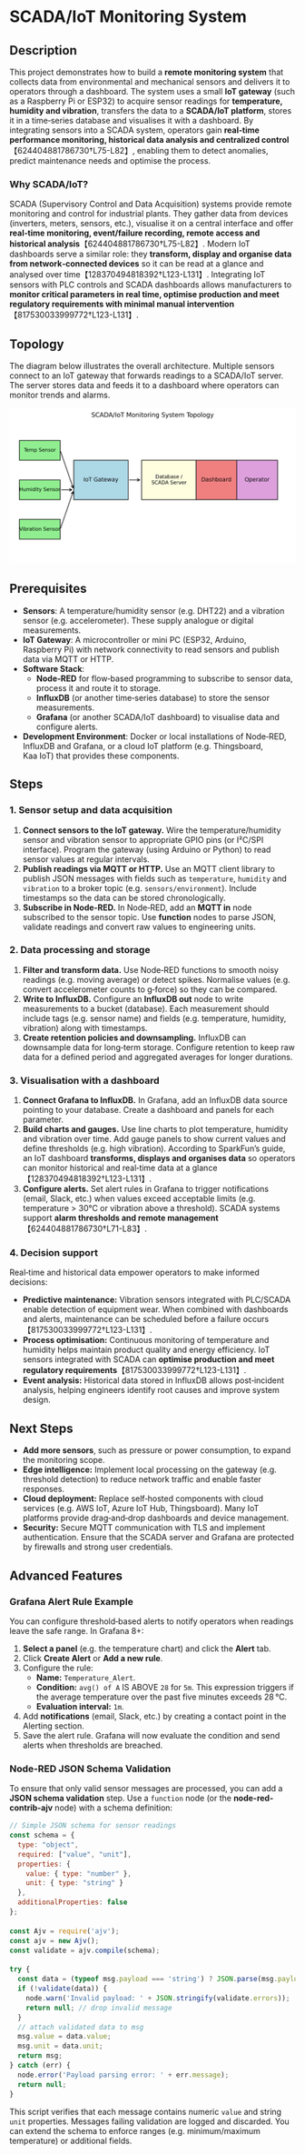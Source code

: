 # SCADA/IoT Monitoring System

## Description

This project demonstrates how to build a **remote monitoring system** that collects data from environmental and mechanical sensors and delivers it to operators through a dashboard.  The system uses a small **IoT gateway** (such as a Raspberry Pi or ESP32) to acquire sensor readings for **temperature, humidity and vibration**, transfers the data to a **SCADA/IoT platform**, stores it in a time‑series database and visualises it with a dashboard.  By integrating sensors into a SCADA system, operators gain **real‑time performance monitoring, historical data analysis and centralized control**【624404881786730†L75-L82】, enabling them to detect anomalies, predict maintenance needs and optimise the process.

### Why SCADA/IoT?

SCADA (Supervisory Control and Data Acquisition) systems provide remote monitoring and control for industrial plants.  They gather data from devices (inverters, meters, sensors, etc.), visualise it on a central interface and offer **real‑time monitoring, event/failure recording, remote access and historical analysis**【624404881786730†L75-L82】.  Modern IoT dashboards serve a similar role: they **transform, display and organise data from network‑connected devices** so it can be read at a glance and analysed over time【128370494818392†L123-L131】.  Integrating IoT sensors with PLC controls and SCADA dashboards allows manufacturers to **monitor critical parameters in real time, optimise production and meet regulatory requirements with minimal manual intervention**【817530033999772†L123-L131】.

## Topology

The diagram below illustrates the overall architecture.  Multiple sensors connect to an IoT gateway that forwards readings to a SCADA/IoT server.  The server stores data and feeds it to a dashboard where operators can monitor trends and alarms.

![SCADA/IoT Topology](scada_iot_monitoring_topology.png)

## Prerequisites

- **Sensors**: A temperature/humidity sensor (e.g. DHT22) and a vibration sensor (e.g. accelerometer).  These supply analogue or digital measurements.
- **IoT Gateway**: A microcontroller or mini PC (ESP32, Arduino, Raspberry Pi) with network connectivity to read sensors and publish data via MQTT or HTTP.
- **Software Stack**:
  - **Node‑RED** for flow‑based programming to subscribe to sensor data, process it and route it to storage.
  - **InfluxDB** (or another time‑series database) to store the sensor measurements.
  - **Grafana** (or another SCADA/IoT dashboard) to visualise data and configure alerts.
- **Development Environment**: Docker or local installations of Node‑RED, InfluxDB and Grafana, or a cloud IoT platform (e.g. Thingsboard, Kaa IoT) that provides these components.

## Steps

### 1. Sensor setup and data acquisition

1. **Connect sensors to the IoT gateway.**  Wire the temperature/humidity sensor and vibration sensor to appropriate GPIO pins (or I²C/SPI interface).  Program the gateway (using Arduino or Python) to read sensor values at regular intervals.
2. **Publish readings via MQTT or HTTP.**  Use an MQTT client library to publish JSON messages with fields such as `temperature`, `humidity` and `vibration` to a broker topic (e.g. `sensors/environment`).  Include timestamps so the data can be stored chronologically.
3. **Subscribe in Node‑RED.**  In Node‑RED, add an **MQTT in** node subscribed to the sensor topic.  Use **function** nodes to parse JSON, validate readings and convert raw values to engineering units.

### 2. Data processing and storage

1. **Filter and transform data.**  Use Node‑RED functions to smooth noisy readings (e.g. moving average) or detect spikes.  Normalise values (e.g. convert accelerometer counts to g‑force) so they can be compared.
2. **Write to InfluxDB.**  Configure an **InfluxDB out** node to write measurements to a bucket (database).  Each measurement should include tags (e.g. sensor name) and fields (e.g. temperature, humidity, vibration) along with timestamps.
3. **Create retention policies and downsampling.**  InfluxDB can downsample data for long‑term storage.  Configure retention to keep raw data for a defined period and aggregated averages for longer durations.

### 3. Visualisation with a dashboard

1. **Connect Grafana to InfluxDB.**  In Grafana, add an InfluxDB data source pointing to your database.  Create a dashboard and panels for each parameter.
2. **Build charts and gauges.**  Use line charts to plot temperature, humidity and vibration over time.  Add gauge panels to show current values and define thresholds (e.g. high vibration).  According to SparkFun’s guide, an IoT dashboard **transforms, displays and organises data** so operators can monitor historical and real‑time data at a glance【128370494818392†L123-L131】.
3. **Configure alerts.**  Set alert rules in Grafana to trigger notifications (email, Slack, etc.) when values exceed acceptable limits (e.g. temperature > 30°C or vibration above a threshold).  SCADA systems support **alarm thresholds and remote management**【624404881786730†L71-L83】.

### 4. Decision support

Real‑time and historical data empower operators to make informed decisions:

- **Predictive maintenance:** Vibration sensors integrated with PLC/SCADA enable detection of equipment wear.  When combined with dashboards and alerts, maintenance can be scheduled before a failure occurs【817530033999772†L123-L131】.
- **Process optimisation:** Continuous monitoring of temperature and humidity helps maintain product quality and energy efficiency.  IoT sensors integrated with SCADA can **optimise production and meet regulatory requirements**【817530033999772†L123-L131】.
- **Event analysis:** Historical data stored in InfluxDB allows post‑incident analysis, helping engineers identify root causes and improve system design.

## Next Steps

- **Add more sensors**, such as pressure or power consumption, to expand the monitoring scope.
- **Edge intelligence:** Implement local processing on the gateway (e.g. threshold detection) to reduce network traffic and enable faster responses.
- **Cloud deployment:** Replace self‑hosted components with cloud services (e.g. AWS IoT, Azure IoT Hub, Thingsboard).  Many IoT platforms provide drag‑and‑drop dashboards and device management.
- **Security:** Secure MQTT communication with TLS and implement authentication.  Ensure that the SCADA server and Grafana are protected by firewalls and strong user credentials.

## Advanced Features

### Grafana Alert Rule Example

You can configure threshold‑based alerts to notify operators when readings leave the safe range.  In Grafana 8+:

1. **Select a panel** (e.g. the temperature chart) and click the **Alert** tab.
2. Click **Create Alert** or **Add a new rule**.
3. Configure the rule:
   - **Name:** `Temperature_Alert`.
   - **Condition:** `avg() of A` IS ABOVE `28` for `5m`.  This expression triggers if the average temperature over the past five minutes exceeds 28 °C.
   - **Evaluation interval:** `1m`.
4. Add **notifications** (email, Slack, etc.) by creating a contact point in the Alerting section.
5. Save the alert rule.  Grafana will now evaluate the condition and send alerts when thresholds are breached.

### Node‑RED JSON Schema Validation

To ensure that only valid sensor messages are processed, you can add a **JSON schema validation** step.  Use a `function` node (or the **node-red-contrib-ajv** node) with a schema definition:

```javascript
// Simple JSON schema for sensor readings
const schema = {
  type: "object",
  required: ["value", "unit"],
  properties: {
    value: { type: "number" },
    unit: { type: "string" }
  },
  additionalProperties: false
};

const Ajv = require('ajv');
const ajv = new Ajv();
const validate = ajv.compile(schema);

try {
  const data = (typeof msg.payload === 'string') ? JSON.parse(msg.payload) : msg.payload;
  if (!validate(data)) {
    node.warn('Invalid payload: ' + JSON.stringify(validate.errors));
    return null; // drop invalid message
  }
  // attach validated data to msg
  msg.value = data.value;
  msg.unit = data.unit;
  return msg;
} catch (err) {
  node.error('Payload parsing error: ' + err.message);
  return null;
}
```

This script verifies that each message contains numeric `value` and string `unit` properties.  Messages failing validation are logged and discarded.  You can extend the schema to enforce ranges (e.g. minimum/maximum temperature) or additional fields.